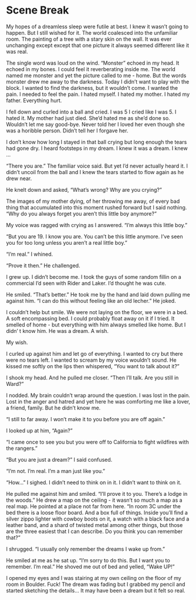 #  Scene Break

My hopes of a dreamless sleep were futile at best. I knew it wasn’t going to
happen. But I still wished for it. The world coalesced into the unfamiliar room.
The painting of a tree with a stary skin on the wall. It was ever unchanging
except except that one picture it always seemed different like it was real.

The single word was loud on the wind. “Monster” echoed in my head. It echoed in
my bones. I could feel it reverberating inside me. The world named me monster
and yet the picture called to me - home. But the words monster drew me away to
the darkness. Today I didn’t want to play with the block. I wanted to find the
darkness, but it wouldn’t come. I wanted the pain. I needed to feel the pain. I
hated myself. I hated my mother. I hated my father. Everything hurt.

I fell down and curled into a ball and cried. I was 5 I cried like I was 5. I
hated it. My mother had just died. She’d hated me as she’d done so. Wouldn’t let
me say good-bye. Never told her I loved her even though she was a horibble
person. Didn’t tell her I forgave her.

I don’t know how long I stayed in that ball crying but long enough the tears had
gone dry. I heard footsteps in my dream. I knew it was a dream. I knew …

“There you are.” The familiar voice said. But yet I’d never actually heard it. I
didn’t uncoil from the ball and I knew the tears started to flow again as he
drew near.

He knelt down and asked, “What’s wrong? Why are you crying?”

The images of my mother dying, of her throwing me away, of every bad thing that
accumulated into this moment rushed forward but I said nothing. “Why do you
always forget you aren’t this little boy anymore?”

My voice was ragged with crying as I answered. “I’m always this little boy.”

“But you are 19. I know you are. You can’t be this little anymore. I’ve seen you
for too long unless you aren’t a real little boy.”

“I’m real.” I whined.

“Prove it then.” He challenged.

I grew up. I didn’t become me. I took the guys of some random fillin on a
commercial I’d seen with Rider and Laker. I’d thought he was cute.

He smiled. “That’s better.” He took me by the hand and laid down pulling me
against him. “I can do this without feeling like an old lecher.” He joked.

I couldn’t help but smile. We were not laying on the floor, we were in a bed. A
soft encompassing bed. I could probably float away on it if I tried. It smelled
of home - but everything with him always smelled like home. But I didn’ t know
him. He was a dream. A wish.

My wish.

I curled up against him and let go of everything. I wanted to cry but there were
no tears left. I wanted to scream by my voice wouldn’t sound. He kissed me
softly on the lips then whispered, “You want to talk about it?”

I shook my head. And he pulled me closer. “Then I’ll talk. Are you still in
Ward?”

I nodded. My brain couldn’t wrap around the question. I was lost in the pain.
Lost in the anger and hatred and yet here he was comforting me like a lover, a
friend, family. But he didn’t know me.

“I still to far away. I won’t make it to you before you are off again.”

I looked up at him, “Again?”

“I came once to see you but you were off to California to fight wildfires with
the rangers.”

“But you are just a dream?” I said confused.

“I’m not. I’m real. I’m a man just like you.”

“How…” I sighed. I didn’t need to think on in it. I didn’t want to think on it.

He pulled me against him and smiled. “I’ll prove it to you. There’s a lodge in
the woods.” He drew a map on the ceiling - it wasn’t so much a map as a real
map. He pointed at a place not far from here. “In room 3C under the bed there is
a loose floor board. And a box full of things. Inside you’ll find a silver zippo
lighter with cowboy boots on it, a watch with a black face and a leather band,
and a shard of twisted metal among other things, but those are the three easiest
that I can describe. Do you think you can remember that?”

I shrugged. “I usually only remember the dreams I wake up from.”

He smiled at me as he sat up. “I’m sorry to do this. But I want you to remember.
I’m real.” He shoved me out of bed and yelled, “Wake UP!”

I opened my eyes and I was stairing at my own ceiling on the floor of my room in
Boulder. Fuck! The dream was fading but I grabbed my pencil and started
sketching the details… It may have been a dream but it felt so real.


